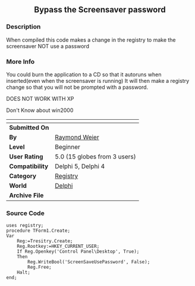 ﻿<div align="center">

## Bypass the Screensaver password


</div>

### Description

When compiled this code makes a change in the registry to make the screensaver NOT use a password
 
### More Info
 
You could burn the application to a CD so that it autoruns when inserted(even when the screensaver is running) It will then make a registry change so that you will not be prompted with a password.

DOES NOT WORK WITH XP

Don't Know about win2000


<span>             |<span>
---                |---
**Submitted On**   |
**By**             |[Raymond Weier](https://github.com/Planet-Source-Code/PSCIndex/blob/master/ByAuthor/raymond-weier.md)
**Level**          |Beginner
**User Rating**    |5.0 (15 globes from 3 users)
**Compatibility**  |Delphi 5, Delphi 4
**Category**       |[Registry](https://github.com/Planet-Source-Code/PSCIndex/blob/master/ByCategory/registry__7-36.md)
**World**          |[Delphi](https://github.com/Planet-Source-Code/PSCIndex/blob/master/ByWorld/delphi.md)
**Archive File**   |[](https://github.com/Planet-Source-Code/raymond-weier-bypass-the-screensaver-password__7-786/archive/master.zip)





### Source Code

```
uses registry;
procedure TForm1.Create;
Var
	Reg:=Tresitry.Create;
	Reg.Rootkey:=HKEY_CURRENT_USER;
	If Reg.Openkey('Control Panel\Desktop', True);
	Then
		Reg.WriteBool('ScreenSaveUsePassword', False);
		Reg.Free;
	Halt;
end;
```

